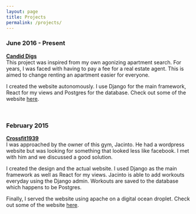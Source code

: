 ```yaml
---
layout: page
title: Projects
permalink: /projects/
---
```


<h3>June 2016 - Present</h3>
<b><a href='http://development.webhop.me'>Candid Digs</a></b>
<br>
This project was inspired from my own agonizing apartment search.
For years, I was faced with having to pay a fee for a real estate
agent. This is aimed to change renting an apartment easier for everyone.

I created the website autonomously. I use Django for the main framework, React for my
views and Postgres for the database. Check out some of
the website <a href='/candiddigs/'>here</a>.

<br>

<h3>February 2015</h3>
<b><a href='http://crossfit1939.com'>Crossfit1939</a></b>
<br>
I was approached by the owner of this gym, Jacinto. He had a wordpress website but
was looking for something that looked less like facebook. I met with him and we discussed
a good solution. 

I created the design and the actual website. I used Django as the main framework as well
as React for my views. Jacinto is able to add workouts everyday using the Django admin. 
Workouts are saved to the database which happens to be Postgres. 

Finally, I served the website using apache on a digital ocean droplet. Check out some of
the website <a href='/crossfit1939/'>here</a>.
